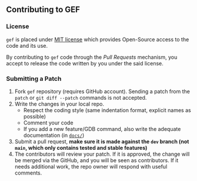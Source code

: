 ## Contributing to GEF ##

### License ###

`gef` is placed under [MIT license](https://github.com/hugsy/gef/blob/main/LICENSE) which provides Open-Source access to the code and its use.

By contributing to `gef` code through the _Pull Requests_ mechanism, you accept to release the code written by you under the said license.


### Submitting a Patch ###

1. Fork `gef` repository (requires GitHub account). Sending a patch from the
   `patch` or `git diff --patch` commands is not accepted.
1. Write the changes in your local repo.
    * Respect the coding style (same indentation format, explicit names as possible)
    * Comment your code
    * If you add a new feature/GDB command, also write the adequate
      documentation (in [`docs/`](docs/))
1. Submit a pull request, **make sure it is made against the `dev` branch (not `main`, which only contains tested and stable features)**
1. The contributors will review your patch. If it is approved, the change will
   be merged via the GitHub, and you will be seen as contributors. If it needs
   additional work, the repo owner will respond with useful comments.
